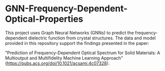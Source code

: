 # GNN-Frequency-Dependent-Optical-Properties

This project uses Graph Neural Networks (GNNs) to predict the frequency-dependent dielectric function from crystal structures. The data and model provided in this repository support the findings presented in the paper:

"Prediction of Frequency-Dependent Optical Spectrum for Solid Materials: A Multioutput and Multifidelity Machine Learning Approach" 
(https://pubs.acs.org/doi/10.1021/acsami.4c07328).

